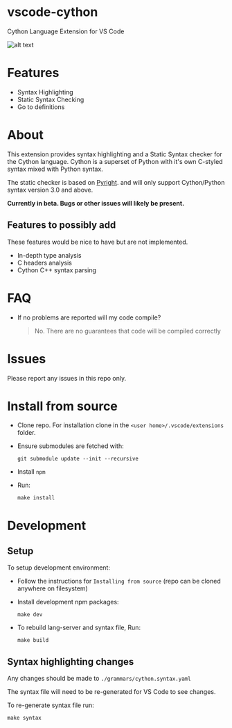 # vscode-cython

Cython Language Extension for VS Code

![alt text](https://github.com/ktnrg45/vs-code-cython/raw/master/assets/demo.gif "VS Code Cython Demo")

# Features

- Syntax Highlighting
- Static Syntax Checking
- Go to definitions

# About

This extension provides syntax highlighting and a Static Syntax checker for the Cython language.
Cython is a superset of Python with it's own C-styled syntax mixed with Python syntax.

The static checker is based on [Pyright](https://github.com/microsoft/pyright). and will only support Cython/Python syntax version 3.0 and above.

**Currently in beta. Bugs or other issues will likely be present.**

## Features to possibly add

These features would be nice to have but are not implemented.

- In-depth type analysis
- C headers analysis
- Cython C++ syntax parsing

# FAQ

- If no problems are reported will my code compile?

  > No. There are no guarantees that code will be compiled correctly

# Issues

Please report any issues in this repo only.

# Install from source

- Clone repo. For installation clone in the `<user home>/.vscode/extensions` folder.

- Ensure submodules are fetched with:

  ```
  git submodule update --init --recursive

  ```

- Install `npm`
- Run:
  ```
  make install
  ```

# Development

## Setup

To setup development environment:

- Follow the instructions for `Installing from source` (repo can be cloned anywhere on filesystem)

- Install development npm packages:

  ```
  make dev
  ```

- To rebuild lang-server and syntax file, Run:

  ```
  make build
  ```

##

## Syntax highlighting changes

Any changes should be made to `./grammars/cython.syntax.yaml`

The syntax file will need to be re-generated for VS Code to see changes.

To re-generate syntax file run:

```
make syntax
```
